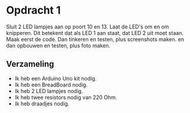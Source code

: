 # Opdracht 1
Sluit 2 LED lampjes aan op poort 10 en 13.
Laat de LED's om en om knipperen. Dit betekent dat als LED 1 aan staat, dat LED 2 uit moet staan.
Maak eerst de code.
Dan tinkeren en testen, plus screenshots maken.
en dan opbouwen en testen, plus foto maken.

## Verzameling
- Ik heb een Arduino Uno kit nodig.
- Ik heb een BreadBoard nodig.
- Ik heb 2 LED lampjes nodig.
- Ik heb twee resistors nodig van 220 Ohm.
- Ik heb draadjes nodig.
